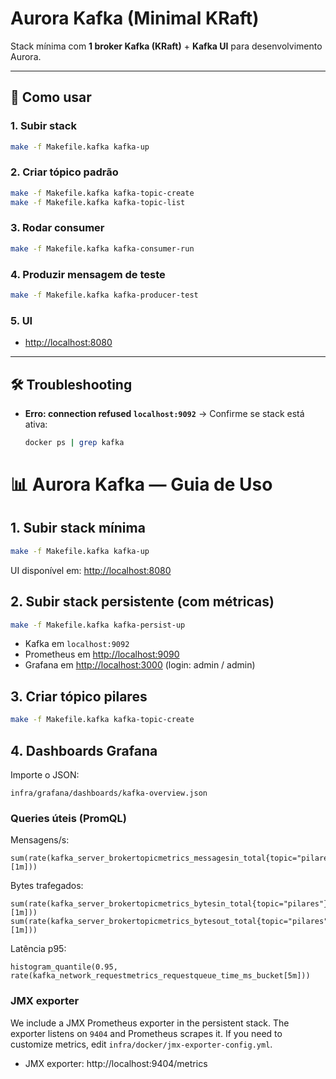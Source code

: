 # Aurora Kafka (Minimal KRaft)

Stack mínima com **1 broker Kafka (KRaft)** + **Kafka UI** para desenvolvimento Aurora.

---

## 🚀 Como usar

### 1. Subir stack

```bash
make -f Makefile.kafka kafka-up
```

### 2. Criar tópico padrão

```bash
make -f Makefile.kafka kafka-topic-create
make -f Makefile.kafka kafka-topic-list
```

### 3. Rodar consumer

```bash
make -f Makefile.kafka kafka-consumer-run
```

### 4. Produzir mensagem de teste

```bash
make -f Makefile.kafka kafka-producer-test
```

### 5. UI

- [http://localhost:8080](http://localhost:8080)

---

## 🛠 Troubleshooting

- **Erro: connection refused `localhost:9092`**
  → Confirme se stack está ativa:

  ```bash
  docker ps | grep kafka
  ```

# 📊 Aurora Kafka — Guia de Uso

## 1. Subir stack mínima

```bash
make -f Makefile.kafka kafka-up
```

UI disponível em: [http://localhost:8080](http://localhost:8080)

## 2. Subir stack persistente (com métricas)

```bash
make -f Makefile.kafka kafka-persist-up
```

- Kafka em `localhost:9092`
- Prometheus em [http://localhost:9090](http://localhost:9090)
- Grafana em [http://localhost:3000](http://localhost:3000) (login: admin / admin)

## 3. Criar tópico pilares

```bash
make -f Makefile.kafka kafka-topic-create
```

## 4. Dashboards Grafana

Importe o JSON:

```
infra/grafana/dashboards/kafka-overview.json
```

### Queries úteis (PromQL)

Mensagens/s:

```promql
sum(rate(kafka_server_brokertopicmetrics_messagesin_total{topic="pilares"}[1m]))
```

Bytes trafegados:

```promql
sum(rate(kafka_server_brokertopicmetrics_bytesin_total{topic="pilares"}[1m]))
sum(rate(kafka_server_brokertopicmetrics_bytesout_total{topic="pilares"}[1m]))
```

Latência p95:

```promql
histogram_quantile(0.95, rate(kafka_network_requestmetrics_requestqueue_time_ms_bucket[5m]))
```

### JMX exporter

We include a JMX Prometheus exporter in the persistent stack. The exporter listens on `9404` and Prometheus scrapes it. If you need to customize metrics, edit `infra/docker/jmx-exporter-config.yml`.

- JMX exporter: http://localhost:9404/metrics
